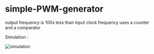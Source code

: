 # simple-PWM-generator
output frequency is 100x less than input clock frequency
uses a counter and a comparator 

Simulation : 

![simulation](https://user-images.githubusercontent.com/56233381/86130999-571cbe00-bae5-11ea-9e91-6d02e044288f.png)
